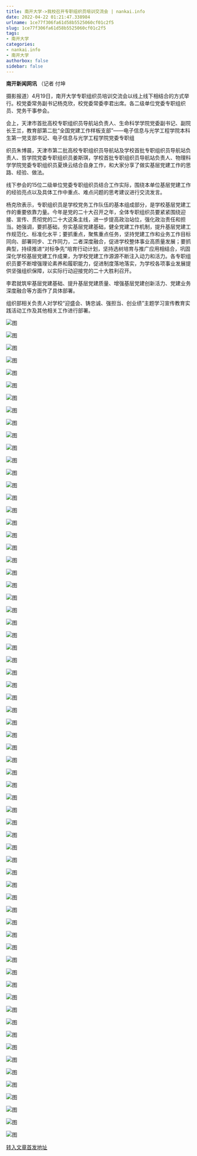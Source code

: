 ```yaml
---
title: 南开大学->我校召开专职组织员培训交流会 | nankai.info
date: 2022-04-22 01:21:47.338984
urlname: 1ce77f306fa61d58b5525060cf01c2f5
slug: 1ce77f306fa61d58b5525060cf01c2f5
tags: 
- 南开大学
categories:
- nankai.info
- 南开大学
authorbox: false
sidebar: false
---
```

**南开新闻网讯** （记者 付坤

摄影报道）4月19日，南开大学专职组织员培训交流会以线上线下相结合的方式举行。校党委常务副书记杨克欣，校党委常委李君出席。各二级单位党委专职组织员、党务干事参会。

会上，天津市首批高校专职组织员导航站负责人、生命科学学院党委副书记、副院长王兰，教育部第二批“全国党建工作样板支部”——电子信息与光学工程学院本科生第一党支部书记、电子信息与光学工程学院党委专职组
<!--more-->
织员朱博晨，天津市第二批高校专职组织员导航站及学校首批专职组织员导航站负责人、哲学院党委专职组织员姜斯琪，学校首批专职组织员导航站负责人、物理科学学院党委专职组织员夏焕云结合自身工作，和大家分享了做实基层党建工作的思路、经验、做法。

线下参会的15位二级单位党委专职组织员结合工作实际，围绕本单位基层党建工作的经验亮点以及具体工作中重点、难点问题的思考建议进行交流发言。

杨克欣表示，专职组织员是学校党务工作队伍的基本组成部分，是学校基层党建工作的重要依靠力量。今年是党的二十大召开之年，全体专职组织员要紧紧围绕迎接、宣传、贯彻党的二十大这条主线，进一步提高政治站位，强化政治责任和担当。她强调，要抓基础，夯实基层党建基础，健全党建工作机制，提升基层党建工作规范化、标准化水平；要抓重点，聚焦重点任务，坚持党建工作和业务工作目标同向、部署同步、工作同力，二者深度融合，促进学校整体事业高质量发展；要抓典型，持续推进“对标争先”培育行动计划，坚持选树培育与推广应用相结合，巩固深化学校基层党建工作成果，为学校党建工作源源不断注入动力和活力。各专职组织员要不断增强理论素养和履职能力，促进制度落地落实，为学校各项事业发展提供坚强组织保障，以实际行动迎接党的二十大胜利召开。

李君就筑牢基层党建基础、提升基层党建质量、增强基层党建创新活力、党建业务深度融合等方面作了具体部署。

组织部相关负责人对学校“迎盛会、铸忠诚、强担当、创业绩”主题学习宣传教育实践活动工作及其他相关工作进行部署。

![图](http://news.nankai.edu.cn/ywsd/system/2022/04/20/g)

![图](http://news.nankai.edu.cn/ywsd/system/2022/04/20/p)

![图](http://news.nankai.edu.cn/ywsd/system/2022/04/20/j)

![图](http://news.nankai.edu.cn/ywsd/system/2022/04/20/)

![图](http://news.nankai.edu.cn/ywsd/system/2022/04/20/3)

![图](http://news.nankai.edu.cn/ywsd/system/2022/04/20/7)

![图](http://news.nankai.edu.cn/ywsd/system/2022/04/20/4)

![图](http://news.nankai.edu.cn/ywsd/system/2022/04/20/0)

![图](http://news.nankai.edu.cn/ywsd/system/2022/04/20/e)

![图](http://news.nankai.edu.cn/ywsd/system/2022/04/20/8)

![图](http://news.nankai.edu.cn/ywsd/system/2022/04/20/0)

![图](http://news.nankai.edu.cn/ywsd/system/2022/04/20/3)

![图](http://news.nankai.edu.cn/ywsd/system/2022/04/20/_)

![图](http://news.nankai.edu.cn/ywsd/system/2022/04/20/5)

![图](http://news.nankai.edu.cn/ywsd/system/2022/04/20/9)

![图](http://news.nankai.edu.cn/ywsd/system/2022/04/20/4)

![图](http://news.nankai.edu.cn/ywsd/system/2022/04/20/5)

![图](http://news.nankai.edu.cn/ywsd/system/2022/04/20/4)

![图](http://news.nankai.edu.cn/ywsd/system/2022/04/20/0)

![图](http://news.nankai.edu.cn/ywsd/system/2022/04/20/0)

![图](http://news.nankai.edu.cn/ywsd/system/2022/04/20/0)

![图](http://news.nankai.edu.cn/ywsd/system/2022/04/20/3)

![图](http://news.nankai.edu.cn/ywsd/system/2022/04/20/0)

![图](http://news.nankai.edu.cn/ywsd/system/2022/04/20/0)

![图](http://news.nankai.edu.cn/)

![图](http://news.nankai.edu.cn/ywsd/system/2022/04/20/4)

![图](http://news.nankai.edu.cn/ywsd/system/2022/04/20/5)

![图](http://news.nankai.edu.cn/ywsd/system/2022/04/20/4)

![图](http://news.nankai.edu.cn/)

![图](http://news.nankai.edu.cn/ywsd/system/2022/04/20/0)

![图](http://news.nankai.edu.cn/ywsd/system/2022/04/20/0)

![图](http://news.nankai.edu.cn/ywsd/system/2022/04/20/0)

![图](http://news.nankai.edu.cn/)

![图](http://news.nankai.edu.cn/ywsd/system/2022/04/20/3)

![图](http://news.nankai.edu.cn/ywsd/system/2022/04/20/0)

![图](http://news.nankai.edu.cn/ywsd/system/2022/04/20/0)

![图](http://news.nankai.edu.cn/)

![图](http://news.nankai.edu.cn/ywsd/system/2022/04/20/c)

![图](http://news.nankai.edu.cn/ywsd/system/2022/04/20/i)

![图](http://news.nankai.edu.cn/ywsd/system/2022/04/20/p)

![图](http://news.nankai.edu.cn/)

![图](http://news.nankai.edu.cn/ywsd/system/2022/04/20/n)

![图](http://news.nankai.edu.cn/ywsd/system/2022/04/20/c)

![图](http://news.nankai.edu.cn/ywsd/system/2022/04/20/)

![图](http://news.nankai.edu.cn/ywsd/system/2022/04/20/u)

![图](http://news.nankai.edu.cn/ywsd/system/2022/04/20/d)

![图](http://news.nankai.edu.cn/ywsd/system/2022/04/20/e)

![图](http://news.nankai.edu.cn/ywsd/system/2022/04/20/)

![图](http://news.nankai.edu.cn/ywsd/system/2022/04/20/i)

![图](http://news.nankai.edu.cn/ywsd/system/2022/04/20/a)

![图](http://news.nankai.edu.cn/ywsd/system/2022/04/20/k)

![图](http://news.nankai.edu.cn/ywsd/system/2022/04/20/n)

![图](http://news.nankai.edu.cn/ywsd/system/2022/04/20/a)

![图](http://news.nankai.edu.cn/ywsd/system/2022/04/20/n)

![图](http://news.nankai.edu.cn/ywsd/system/2022/04/20/)

![图](http://news.nankai.edu.cn/ywsd/system/2022/04/20/s)

![图](http://news.nankai.edu.cn/ywsd/system/2022/04/20/w)

![图](http://news.nankai.edu.cn/ywsd/system/2022/04/20/e)

![图](http://news.nankai.edu.cn/ywsd/system/2022/04/20/n)

![图](http://news.nankai.edu.cn/)

![图](http://news.nankai.edu.cn/)

![图](http://news.nankai.edu.cn/ywsd/system/2022/04/20/:)

![图](http://news.nankai.edu.cn/ywsd/system/2022/04/20/p)

![图](http://news.nankai.edu.cn/ywsd/system/2022/04/20/t)

![图](http://news.nankai.edu.cn/ywsd/system/2022/04/20/t)

![图](http://news.nankai.edu.cn/ywsd/system/2022/04/20/h)

[转入文章首发地址](http://news.nankai.edu.cn/ywsd/system/2022/04/20/030050981.shtml)